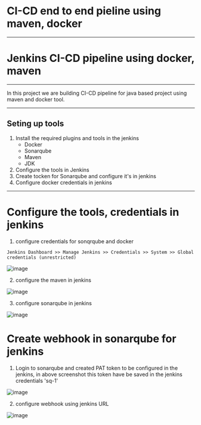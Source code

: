 # CI-CD end to end pieline using maven, docker
--------------
# Jenkins CI-CD pipeline using docker, maven

________________

In this project we are building CI-CD pipeline for java based project using maven and docker tool. 

_______________

## Seting up tools 

1. Install the required plugins and tools in the jenkins
   - Docker
   - Sonarqube
   - Maven
   - JDK
2. Configure the tools in Jenkins
3. Create tocken for Sonarqube and configure it's in jenkins 
4. Configure docker credentials in jenkins

_________________________

# Configure the tools, credentials in jenkins 

1. configure credentials for sonqrqube and docker 
```
Jenkins Dashboard >> Manage Jenkins >> Credentials >> System >> Global credentials (unrestricted)

```

![image](https://github.com/user-attachments/assets/c5bc6d3e-26e6-4a20-bf21-88f6f610342e)

2. configure the maven in jenkins 

![image](https://github.com/user-attachments/assets/bbc01a38-a843-4175-b040-cd848f4d449f)

3. configure sonarqube in jenkins 

![image](https://github.com/user-attachments/assets/e61a8afc-d57a-4acc-8c7a-e41b9947a7bd)

# Create webhook in sonarqube for jenkins
1. Login to sonarqube and created PAT token to be configured in the jenkins, in above screenshot this token have be saved in the jenkins credentials 'sq-1'

![image](https://github.com/user-attachments/assets/bdfaaf3f-a646-4eab-a99b-cc4372c2b171)

2. configure webhook using jenkins URL 

![image](https://github.com/user-attachments/assets/72f96fc5-774e-4c22-b60b-a8e76742f045)
